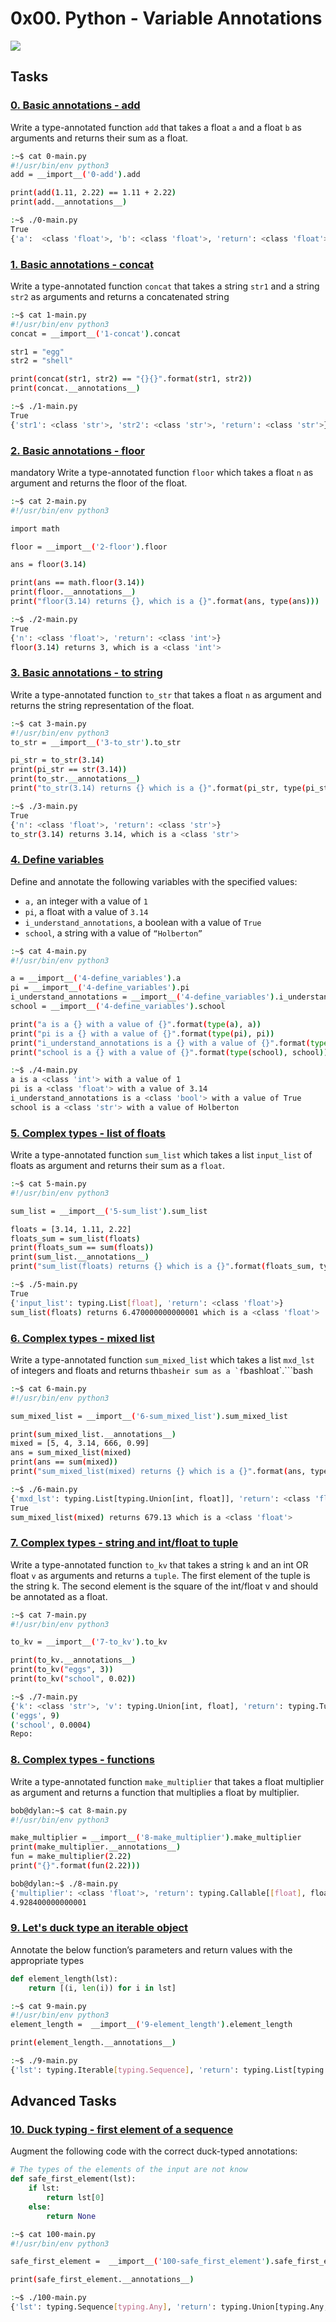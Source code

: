 # 0x00. Python - Variable Annotations

![](https://i.redd.it/y9y25tefi5401.png)

## Tasks
### [0. Basic annotations - add](./0-add.py)
Write a type-annotated function `add` that takes a float `a` and a float `b` as arguments and returns their sum as a float.
```bash
:~$ cat 0-main.py
#!/usr/bin/env python3
add = __import__('0-add').add

print(add(1.11, 2.22) == 1.11 + 2.22)
print(add.__annotations__)

:~$ ./0-main.py
True
{'a':  <class 'float'>, 'b': <class 'float'>, 'return': <class 'float'>}
```


### [1. Basic annotations - concat](./1-concat.py)
Write a type-annotated function `concat` that takes a string `str1` and a string `str2` as arguments and returns a concatenated string
```bash
:~$ cat 1-main.py
#!/usr/bin/env python3
concat = __import__('1-concat').concat

str1 = "egg"
str2 = "shell"

print(concat(str1, str2) == "{}{}".format(str1, str2))
print(concat.__annotations__)

:~$ ./1-main.py
True
{'str1': <class 'str'>, 'str2': <class 'str'>, 'return': <class 'str'>}
```
   
### [2. Basic annotations - floor](./2-floor.py)
mandatory
Write a type-annotated function `floor` which takes a float `n` as argument and returns the floor of the float.
```bash
:~$ cat 2-main.py
#!/usr/bin/env python3

import math

floor = __import__('2-floor').floor

ans = floor(3.14)

print(ans == math.floor(3.14))
print(floor.__annotations__)
print("floor(3.14) returns {}, which is a {}".format(ans, type(ans)))

:~$ ./2-main.py
True
{'n': <class 'float'>, 'return': <class 'int'>}
floor(3.14) returns 3, which is a <class 'int'>
```
   
### [3. Basic annotations - to string](./3-to_str.py)
Write a type-annotated function `to_str` that takes a float `n` as argument and returns the string representation of the float.
```bash
:~$ cat 3-main.py
#!/usr/bin/env python3
to_str = __import__('3-to_str').to_str

pi_str = to_str(3.14)
print(pi_str == str(3.14))
print(to_str.__annotations__)
print("to_str(3.14) returns {} which is a {}".format(pi_str, type(pi_str)))

:~$ ./3-main.py
True
{'n': <class 'float'>, 'return': <class 'str'>}
to_str(3.14) returns 3.14, which is a <class 'str'>
```
   
### [4. Define variables](./4-define_variables.py)
Define and annotate the following variables with the specified values:

- `a,` an integer with a value of `1`
- `pi`, a float with a value of `3.14`
- `i_understand_annotations`, a boolean with a value of `True`
- `school`, a string with a value of `“Holberton”`
```bash
:~$ cat 4-main.py
#!/usr/bin/env python3

a = __import__('4-define_variables').a
pi = __import__('4-define_variables').pi
i_understand_annotations = __import__('4-define_variables').i_understand_annotations
school = __import__('4-define_variables').school

print("a is a {} with a value of {}".format(type(a), a))
print("pi is a {} with a value of {}".format(type(pi), pi))
print("i_understand_annotations is a {} with a value of {}".format(type(i_understand_annotations), i_understand_annotations))
print("school is a {} with a value of {}".format(type(school), school))

:~$ ./4-main.py
a is a <class 'int'> with a value of 1
pi is a <class 'float'> with a value of 3.14
i_understand_annotations is a <class 'bool'> with a value of True
school is a <class 'str'> with a value of Holberton
```

### [5. Complex types - list of floats](./5-sum_list.py)
Write a type-annotated function `sum_list` which takes a list `input_list` of floats as argument and returns their sum as a `float`.
```bash
:~$ cat 5-main.py
#!/usr/bin/env python3

sum_list = __import__('5-sum_list').sum_list

floats = [3.14, 1.11, 2.22]
floats_sum = sum_list(floats)
print(floats_sum == sum(floats))
print(sum_list.__annotations__)
print("sum_list(floats) returns {} which is a {}".format(floats_sum, type(floats_sum)))

:~$ ./5-main.py
True
{'input_list': typing.List[float], 'return': <class 'float'>}
sum_list(floats) returns 6.470000000000001 which is a <class 'float'>
```

### [6. Complex types - mixed list](./6-sum_mixed_list.py)
Write a type-annotated function `sum_mixed_list` which takes a list `mxd_lst` of integers and floats and returns th```basheir sum as a `f```bashloat`.```bash
```bash
:~$ cat 6-main.py
#!/usr/bin/env python3

sum_mixed_list = __import__('6-sum_mixed_list').sum_mixed_list

print(sum_mixed_list.__annotations__)
mixed = [5, 4, 3.14, 666, 0.99]
ans = sum_mixed_list(mixed)
print(ans == sum(mixed))
print("sum_mixed_list(mixed) returns {} which is a {}".format(ans, type(ans)))

:~$ ./6-main.py
{'mxd_lst': typing.List[typing.Union[int, float]], 'return': <class 'float'>}
True
sum_mixed_list(mixed) returns 679.13 which is a <class 'float'>
```
   
### [7. Complex types - string and int/float to tuple](./7-to_kv.py)
Write a type-annotated function `to_kv` that takes a string `k` and an int OR float `v` as arguments and returns a `tuple`. The first element of the tuple is the string k. The second element is the square of the int/float v and should be annotated as a float.
```bash
:~$ cat 7-main.py
#!/usr/bin/env python3

to_kv = __import__('7-to_kv').to_kv

print(to_kv.__annotations__)
print(to_kv("eggs", 3))
print(to_kv("school", 0.02))

:~$ ./7-main.py
{'k': <class 'str'>, 'v': typing.Union[int, float], 'return': typing.Tuple[str, float]}
('eggs', 9)
('school', 0.0004)
Repo:
```
### [8. Complex types - functions](./8-make_multiplier.py)
Write a type-annotated function `make_multiplier` that takes a float multiplier as argument and returns a function that multiplies a float by multiplier.
```bash
bob@dylan:~$ cat 8-main.py
#!/usr/bin/env python3

make_multiplier = __import__('8-make_multiplier').make_multiplier
print(make_multiplier.__annotations__)
fun = make_multiplier(2.22)
print("{}".format(fun(2.22)))

bob@dylan:~$ ./8-main.py
{'multiplier': <class 'float'>, 'return': typing.Callable[[float], float]}
4.928400000000001
```

   
### [9. Let's duck type an iterable object](./9-element_length.py)
Annotate the below function’s parameters and return values with the appropriate types
```py
def element_length(lst):
    return [(i, len(i)) for i in lst]
```
```bash
:~$ cat 9-main.py 
#!/usr/bin/env python3
element_length =  __import__('9-element_length').element_length

print(element_length.__annotations__)

:~$ ./9-main.py 
{'lst': typing.Iterable[typing.Sequence], 'return': typing.List[typing.Tuple[typing.Sequence, int]]}
```

## Advanced Tasks
### [10. Duck typing - first element of a sequence](./100-safe_first_element.py)
Augment the following code with the correct duck-typed annotations:
```py
# The types of the elements of the input are not know
def safe_first_element(lst):
    if lst:
        return lst[0]
    else:
        return None

```
```bash
:~$ cat 100-main.py 
#!/usr/bin/env python3

safe_first_element =  __import__('100-safe_first_element').safe_first_element

print(safe_first_element.__annotations__)

:~$ ./100-main.py 
{'lst': typing.Sequence[typing.Any], 'return': typing.Union[typing.Any, NoneType]}
```
